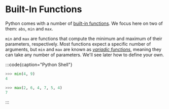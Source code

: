 # Built-In Functions

Python comes with a number of [built-in functions](https://docs.python.org/3/library/functions.html).
We focus here on two of them: `abs`, `min` and `max`.


`min` and `max` are functions that compute the minimum and maximum of their parameters, respectively.
Most functions expect a specific number of arguments, but `min` and `max` are known as [*variadic functions*](https://en.wikipedia.org/wiki/Variadic_function), meaning they can take any number of parameters.
We'll see later how to define your own.

:::code{caption="Python Shell"}

```python
>>> min(4, 9)
4

>>> max(2, 6, 4, 7, 5, 4)
7
```

:::

